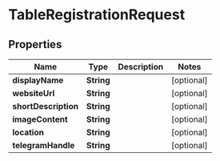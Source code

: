 
# TableRegistrationRequest

## Properties
Name | Type | Description | Notes
------------ | ------------- | ------------- | -------------
**displayName** | **String** |  |  [optional]
**websiteUrl** | **String** |  |  [optional]
**shortDescription** | **String** |  |  [optional]
**imageContent** | **String** |  |  [optional]
**location** | **String** |  |  [optional]
**telegramHandle** | **String** |  |  [optional]



